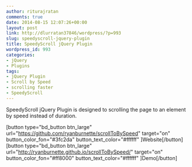 ```yaml
---
author: riturajratan
comments: true
date: 2014-08-15 12:07:26+00:00
layout: post
link: http://dlurratan37846/wordpress/?p=993
slug: speedyscroll-jquery-plugin
title: SpeedyScroll jQuery Plugin
wordpress_id: 993
categories:
- jQuery
- Plugins
tags:
- jQuery Plugin
- Scroll by Speed
- scrolling faster
- SpeedyScroll
---
```


SpeedyScroll jQuery Plugin is designed to scrolling the page to an element by speed instead of duration.

[button type="bd_button btn_large" url="https://github.com/ryanburnette/scrollToBySpeed" target="on" button_color_fon="#3fc2da" button_text_color="#ffffff" ]Website[/button] [button type="bd_button btn_large" url="http://ryanburnette.github.io/scrollToBySpeed/" target="on" button_color_fon="#ff8000" button_text_color="#ffffff" ]Demo[/button]
